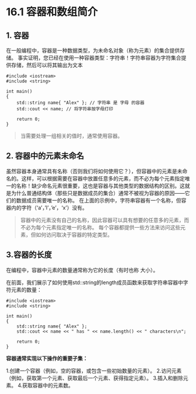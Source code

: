# 16.1 容器和数组简介
## 1. 容器
在一般编程中，容器是一种数据类型，为未命名对象（称为元素）的集合提供存储。
事实证明，您已经在使用一种容器类型：字符串！字符串容器为字符集合提供存储，然后可以将其输出为文本
```
#include <iostream>
#include <string>

int main()
{
    std::string name{ "Alex" }; // 字符串 是 字母 的容器
    std::cout << name; // 将字符串按字母打印

    return 0;
}
```
>当需要处理一组相关的值时，通常使用容器。
## 2. 容器中的元素未命名
虽然容器本身通常具有名称（否则我们将如何使用它？），但容器中的元素是未命名的。这样，可以根据需要在容器中放置任意多的元素，而不必为每个元素指定唯一的名称！缺少命名元素很重要，这也是容器与其他类型的数据结构的区别。这就是为什么普通结构体（那些只是数据成员的集合）通常不被视为容器的原因——它们的数据成员需要唯一的名称。
在上面的示例中，字符串容器有一个名称，但容器内的字符（‘a’，’l’，’e’，‘x’）没有。

>容器中的元素没有自己的名称，因此容器可以具有想要的任意多的元素，而不必为每个元素指定唯一的名称。
>每个容器都提供一些方法来访问这些元素，但如何访问取决于容器的特定类型。
## 3.容器的长度
在编程中，容器中元素的数量通常称为它的长度（有时也称 大小）。

在前面，我们展示了如何使用std::string的length成员函数来获取字符串容器中字符元素的数量：
```
#include <iostream>
#include <string>

int main()
{
    std::string name{ "Alex" };
    std::cout << name << " has " << name.length() << " characters\n";

    return 0;
}
```
**容器通常实现以下操作的重要子集：**

1.创建一个容器（例如，空的容器，或包含一些初始数量的元素）。
2.访问元素（例如，获取第一个元素、获取最后一个元素、获得指定元素）。
3.插入和删除元素。
4.获取容器中的元素数。
